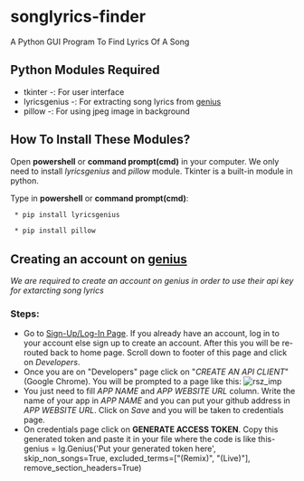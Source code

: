 # songlyrics-finder

A Python GUI Program To Find Lyrics Of A Song

## Python Modules Required
* tkinter -: For user interface
* lyricsgenius -: For extracting song lyrics from [genius](https://genius.com/)
* pillow -: For using jpeg image in background

## How To Install These Modules?
Open **powershell** or **command prompt(cmd)** in your computer.
We only need to install *lyricsgenius* and *pillow* module. Tkinter is a built-in module in python.

Type in **powershell** or **command prompt(cmd)**:
```bash
 * pip install lyricsgenius
```
```bash
 * pip install pillow
```

## Creating an account on [genius](https://genius.com/)
*We are required to create an account on genius in order to use their api key for extarcting song lyrics*

### Steps:
* Go to [Sign-Up/Log-In Page](https://genius.com/signup_or_login). If you already have an account, log in to your account else sign up to create an account. After this you will be re-routed back to home page. Scroll down to footer of this page and click on *Developers*.
* Once you are on "Developers" page click on "*CREATE AN API CLIENT*" (Google Chrome). You will be prompted to a page like this:
![rsz_imp](https://user-images.githubusercontent.com/60878349/110454113-e191d480-80ec-11eb-83f5-f9952fa69011.png)
* You just need to fill *APP NAME* and *APP WEBSITE URL* column. Write the name of your app in *APP NAME* and you can put your github address in *APP WEBSITE URL*. Click on *Save* and you will be taken to credentials page.
* On credentials page click on **GENERATE ACCESS TOKEN**. Copy this generated token and paste it in your file where the code is like this-
genius = lg.Genius('Put your generated token here', skip_non_songs=True, excluded_terms=["(Remix)", "(Live)"], remove_section_headers=True)
                    
                        
